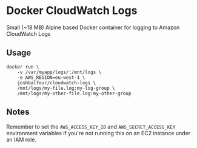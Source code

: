 # Docker CloudWatch Logs

Small (~18 MB) Alpine based Docker container for logging to Amazon CloudWatch Logs


## Usage

```
docker run \
	-v /var/myapp/logs/:/mnt/logs \
	-e AWS_REGION=eu-west-1 \
	joshbalfour/cloudwatch-logs \
	/mnt/logs/my-file.log:my-log-group \
	/mnt/logs/my-other-file.log:my-other-group
```

## Notes
Remember to set the `AWS_ACCESS_KEY_ID` and `AWS_SECRET_ACCESS_KEY` environment variables if you're not running this on an EC2 instance under an IAM role.
